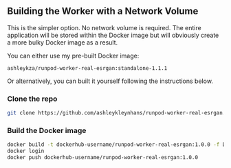 ## Building the Worker with a Network Volume

This is the simpler option.  No network volume is required.
The entire application will be stored within the Docker image
but will obviously create a more bulky Docker image as a result.

You can either use my pre-built Docker image:
```
ashleykza/runpod-worker-real-esrgan:standalone-1.1.1
```

Or alternatively, you can built it yourself following the
instructions below.

### Clone the repo

```bash
git clone https://github.com/ashleykleynhans/runpod-worker-real-esrgan.git
```

### Build the Docker image

```bash
docker build -t dockerhub-username/runpod-worker-real-esrgan:1.0.0 -f Dockerfile.Standalone .
docker login
docker push dockerhub-username/runpod-worker-real-esrgan:1.0.0
```
